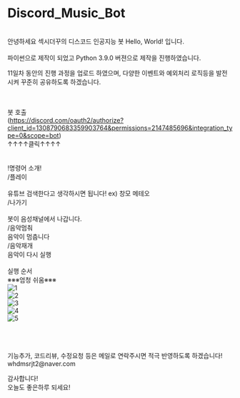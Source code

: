 # Discord_Music_Bot
<br/>
안녕하세요 섹시더꾸의 디스코드 인공지능 봇 Hello, World! 입니다.

<br/>
<br/>
파이썬으로 제작이 되었고 Python 3.9.0 버젼으로 제작을 진행하였습니다.

11일차 동안의 진행 과정을 업로드 하였으며, 다양한 이벤트와 예외처리 로직등을 발전시켜 꾸준히 공유하도록 하겠습니다.
<br/>
<br/>
<br/>

봇 호출 
<br/>(https://discord.com/oauth2/authorize?client_id=1308790683359903764&permissions=2147485696&integration_type=0&scope=bot)
<br/>                     ↑↑↑↑클릭↑↑↑↑
<br/>
<br/> 
<br/>  !명령어 소개!
<br/>  /플레이    
<br/>  유튜브 검색한다고 생각하시면 됩니다! ex) 창모 메테오 
<br/>  /나가기    
<br/>  봇이 음성채널에서 나갑니다.
<br/>  /음악멈춰 
<br/>  음악이 멈춥니다
<br/>  /음악재개 
<br/>  음악이 다시 실행
<br/>
<br/>실행 순서 
<br/>        ※※※엄청 쉬움※※※
<br/>
![1](https://github.com/user-attachments/assets/7f19bad0-93f5-4d98-85b3-eb875721d822)
<br/>
![2](https://github.com/user-attachments/assets/b523c9b0-6546-40d9-b745-ee020db81db0)
<br/>
![3](https://github.com/user-attachments/assets/efa9b1d2-8b2c-4390-a99e-c872ab73f322)
<br/>
![4](https://github.com/user-attachments/assets/645dd240-3b45-4562-92e0-cfd93cf7c8ff)
<br/>
![5](https://github.com/user-attachments/assets/11ca61a6-330c-4d9e-8e92-d6450b7975ca)

<br/>
<br/>
<br/>
기능추가, 코드리뷰, 수정요청 등은 메일로 연락주시면 적극 반영하도록 하겠습니다!
<br/>whdmsrjt2@naver.com

감사합니다!
<br/>오늘도 좋은하루 되세요!
